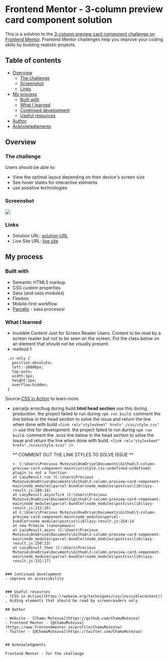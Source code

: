 # Frontend Mentor - 3-column preview card component solution

This is a solution to the [3-column preview card component challenge on Frontend Mentor](https://www.frontendmentor.io/challenges/3column-preview-card-component-pH92eAR2-). Frontend Mentor challenges help you improve your coding skills by building realistic projects. 

## Table of contents

- [Overview](#overview)
  - [The challenge](#the-challenge)
  - [Screenshot](#screenshot)
  - [Links](#links)
- [My process](#my-process)
  - [Built with](#built-with)
  - [What I learned](#what-i-learned)
  - [Continued development](#continued-development)
  - [Useful resources](#useful-resources)
- [Author](#author)
- [Acknowledgments](#acknowledgments)


## Overview

### The challenge

Users should be able to:

- View the optimal layout depending on their device's screen size
- See hover states for interactive elements
- use assistive technologies
### Screenshot

![](./screenshot.jpg)


### Links

- Solution URL: [solution URL](https://github.com/ChamuMutezva/3-column-preview-card-component-main)
- Live Site URL: [live site](https://chamumutezva.github.io/3-column-preview-card-component-main/)

## My process

### Built with

- Semantic HTML5 markup
- CSS custom properties
- Sass (and sass modules)
- Flexbox
- Mobile-first workflow
- [Parceljs](https://parceljs.org/) - sass processor

### What I learned

- Invisible Content Just for Screen Reader Users. Content to be read by a screen reader but
 not to be seen on the screen. Put the class below on an element that should not be visually
 present.
 - method 1
 ```
  .sr-only {
    position:absolute;
    left:-10000px;
    top:auto;
    width:1px;
    height:1px;
    overflow:hidden;
  }
```

Source [CSS in Action](https://webaim.org/techniques/css/invisiblecontent/) to learn more.

- parceljs error/bug during build
**html head section**
    use this during production. the project failed  to run during `npm run build`.  comment the line below in the head section to solve the issue and return the line when done with build
     `<link rel="stylesheet" href="./css/style.css" />`
    use this for development. the project failed to run during `npm run build`. 
    comment the .scss line below in the head section to solve the issue and return the line when done with build.  `<link rel="stylesheet" href="./scss/style.scss" />`

    ** COMMENT OUT THE LINK STYLES TO SOLVE ISSUE **

    ```
    ×  C:\Users\Precious Mutezva\OneDrive\Documents\Github\3-column-preview-card-component-main\css\style.css:undefined:undefined: plugin is not a function
    at LazyResult.run (C:\Users\Precious Mutezva\OneDrive\Documents\Github\3-column-preview-card-component-main\node_modules\parcel-bundler\node_modules\postcss\lib\lazy-result.js:288:14)
    at LazyResult.asyncTick (C:\Users\Precious Mutezva\OneDrive\Documents\Github\3-column-preview-card-component-main\node_modules\parcel-bundler\node_modules\postcss\lib\lazy-result.js:212:26)
    at C:\Users\Precious Mutezva\OneDrive\Documents\Github\3-column-preview-card-component-main\node_modules\parcel-bundler\node_modules\postcss\lib\lazy-result.js:254:14
    at new Promise (<anonymous>)
    at LazyResult.async (C:\Users\Precious Mutezva\OneDrive\Documents\Github\3-column-preview-card-component-main\node_modules\parcel-bundler\node_modules\postcss\lib\lazy-result.js:250:23)
    at LazyResult.then (C:\Users\Precious Mutezva\OneDrive\Documents\Github\3-column-preview-card-component-main\node_modules\parcel-bundler\node_modules\postcss\lib\lazy-result.js:131:17)
```

### Continued development
- improve on accessibility


### Useful resources
- [CSS in Action](https://webaim.org/techniques/css/invisiblecontent/) , Hiding elements that should be read by screenreaders only.

## Author

- Website - [Chamu Mutezva](https://github.com/ChamuMutezva)
- Frontend Mentor - [@ChamuMutezva](https://www.frontendmentor.io/profile/ChamuMutezva)
- Twitter - [@ChamuMutezva](https://twitter.com/ChamuMutezva)


## Acknowledgments

Frontend Mentor - for the challenge

